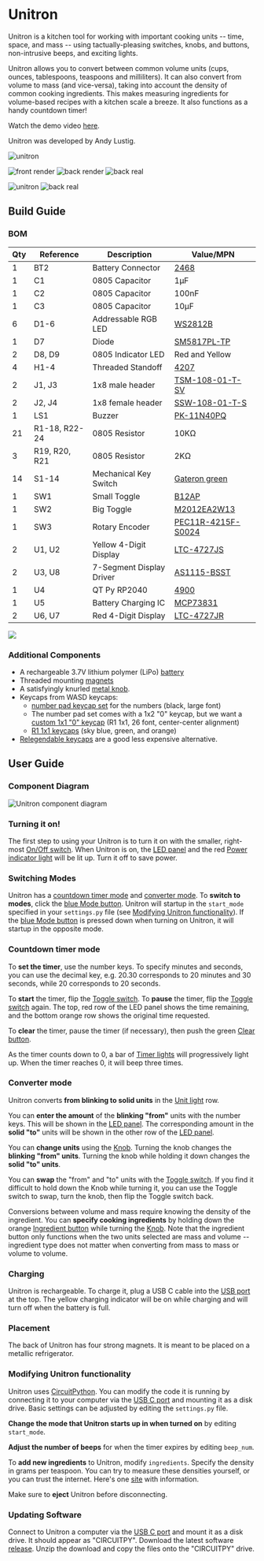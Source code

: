 # Unitron

Unitron is a kitchen tool for working with important cooking units -- time, space, and mass -- using tactually-pleasing switches, knobs, and buttons, non-intrusive beeps, and exciting lights.

Unitron allows you to convert between common volume units (cups, ounces, tablespoons, teaspoons and milliliters). It can also convert from volume to mass (and vice-versa), taking into account the density of common cooking ingredients. This makes measuring ingredients for volume-based recipes with a kitchen scale a breeze. It also functions as a handy countdown timer!

Watch the demo video [here](https://vimeo.com/719658219).

Unitron was developed by Andy Lustig.

![unitron](docs/unitron_small.jpeg)

![front render](docs/render_front.png)
![back render](docs/render_back.png)
![back real](docs/1_14_apart.jpg)

![unitron](docs/1_14_on.jpg)
![back real](docs/1_14_back.jpeg)

## Build Guide

### BOM

| Qty | Reference     | Description              | Value/MPN                                                                                                                                            |
| --- | ------------- | ------------------------ | ---------------------------------------------------------------------------------------------------------------------------------------------------- |
| 1   | BT2           | Battery Connector        | [2468](https://www.digikey.com/product-detail/en/keystone-electronics/2466/36-2466-ND/303815)                                                        |
| 1   | C1            | 0805 Capacitor           | 1µF                                                                                                                                                  |
| 1   | C2            | 0805 Capacitor           | 100nF                                                                                                                                                |
| 1   | C3            | 0805 Capacitor           | 10µF                                                                                                                                                 |
| 6   | D1-6          | Addressable RGB LED      | [WS2812B](https://cdn-shop.adafruit.com/datasheets/WS2812B.pdf)                                                                                      |
| 1   | D7            | Diode                    | [SM5817PL-TP](https://www.digikey.com/en/products/detail/micro-commercial-co/SM5817PL-TP/1793251)                                                    |
| 2   | D8, D9        | 0805 Indicator LED       | Red and Yellow                                                                                                                                       |
| 4   | H1-4          | Threaded Standoff        | [4207](https://www.adafruit.com/product/4207)                                                                                                        |
| 2   | J1, J3        | 1x8 male header          | [TSM-108-01-T-SV](https://www.digikey.com/en/products/detail/samtec-inc/TSM-108-01-T-SV/6679033)                                                     |
| 2   | J2, J4        | 1x8 female header        | [SSW-108-01-T-S](https://www.digikey.com/en/products/detail/samtec-inc/SSW-108-01-T-S/1112297)                                                       |
| 1   | LS1           | Buzzer                   | [PK-11N40PQ](https://www.digikey.com/en/products/detail/mallory-sonalert-products-inc/PK-11N40PQ/4996072?s=N4IgTCBcDaICwFYAcBaAjAZjmFA7AJiALoC%2BQA) |
| 21  | R1-18, R22-24 | 0805 Resistor            | 10KΩ                                                                                                                                                 |
| 3   | R19, R20, R21 | 0805 Resistor            | 2KΩ                                                                                                                                                  |
| 14  | S1-14         | Mechanical Key Switch    | [Gateron green](https://www.amazon.com/Gateron-KS-9-Mechanical-Type-Switch/dp/B07X3TH4DS?th=1)                                                       |
| 1   | SW1           | Small Toggle             | [B12AP](https://www.digikey.com/en/products/detail/nkk-switches/B12AP/379099)                                                                        |
| 1   | SW2           | Big Toggle               | [M2012EA2W13](https://www.digikey.com/en/products/detail/nkk-switches/M2012EA2W13/4509655)                                                           |
| 1   | SW3           | Rotary Encoder           | [PEC11R-4215F-S0024](https://www.digikey.com/en/products/detail/bourns-inc/PEC11R-4215F-S0024/4499665)                                               |
| 2   | U1, U2        | Yellow 4-Digit Display   | [LTC-4727JS](https://www.digikey.com/products/en?keywords=LTC-4727JS)                                                                                |
| 2   | U3, U8        | 7-Segment Display Driver | [AS1115-BSST](https://www.digikey.com/products/en?keywords=AS1115-BSSTCT-ND)                                                                         |
| 1   | U4            | QT Py RP2040             | [4900](https://www.adafruit.com/product/4900)                                                                                                        |
| 1   | U5            | Battery Charging IC      | [MCP73831](https://www.digikey.com/en/products/detail/microchip-technology/MCP73831T-2ATI-OT/964303)                                                 |
| 2   | U6, U7        | Red 4-Digit Display      | [LTC-4727JR](https://www.digikey.com/products/en?keywords=160-1551-5-nd)                                                                             |

<div style="">
  <a href="https://alustig3.github.io/unitron/ibom.html">
  <img src="docs/ibom_click.png">
  </a>
</div>

### Additional Components
- A rechargeable 3.7V lithium polymer (LiPo) [battery](https://www.adafruit.com/product/1578)
- Threaded mounting [magnets](https://www.kjmagnetics.com/proddetail.asp?prod=MM-C-10)
- A satisfyingly knurled [metal knob](https://www.digikey.com/en/products/detail/kilo-international/OEDNI-63-4-7/5970335).
- Keycaps from WASD keycaps:
  - [number pad keycap set](https://www.wasdkeyboards.com/17-key-cherry-mx-number-pad-keycap-set.html) for the numbers (black, large font)
  - The number pad set comes with a 1x2 "0" keycap, but we want a [custom 1x1 "0" keycap](https://www.wasdkeyboards.com/custom-text-cherry-mx-keycaps.html) (R1 1x1, 26 font, center-center alignment)
  - [R1 1x1 keycaps](https://www.wasdkeyboards.com/row-1-size-1x1-cherry-mx-keycap.html) (sky blue, green, and orange)
- [Relegendable keycaps](https://www.adafruit.com/product/5039) are a good less expensive alternative.

## User Guide

### <a name="diagram"></a>Component Diagram
![Unitron component diagram](docs/UnitronComponents.png)
### <a name="on"></a>Turning it on!

The first step to using your Unitron is to turn it on with the smaller, right-most [On/Off switch](#diagram). When Unitron is on, the [LED panel](#diagram) and the red [Power indicator light](#diagram) will be lit up. Turn it off to save power.

### Switching Modes

Unitron has a [countdown timer mode](#timer) and [converter mode](#convert).
To **switch to modes**, click the [blue Mode button](#diagram).
Unitron will startup in the `start_mode` specified in your `settings.py` file (see [Modifying Unitron functionality](#modify)).
If the [blue Mode button](#diagram) is pressed down when turning on Unitron, it will startup in the opposite mode. 

### <a name="timer"></a>Countdown timer mode
To **set the timer**, use the number keys. To specify minutes and seconds, you can use the decimal key, e.g. 20.30 corresponds to 20 minutes and 30 seconds, while 20 corresponds to 20 seconds.

To **start** the timer, flip the [Toggle switch](#diagram). To **pause** the timer, flip the [Toggle switch](#diagram) again. The top, red row of the LED panel shows the time remaining, and the bottom orange row shows the original time requested.

To **clear** the timer, pause the timer (if necessary), then push the green [Clear button](#diagram).

As the timer counts down to 0, a bar of [Timer lights](#diagram) will progressively light up. When the timer reaches 0, it will beep three times.

### <a name="convert"></a>Converter mode
Unitron converts **from blinking to solid units** in the [Unit light](#diagram) row.

You can **enter the amount** of the **blinking "from"** units with the number keys. This will be shown in the [LED panel](#diagram). The corresponding amount in the **solid "to"** units will be shown in the other row of the [LED panel](#diagram).

You can **change units** using the [Knob](#diagram). Turning the knob changes the **blinking "from" units**. Turning the knob while holding it down changes the **solid "to" units**.

You can **swap** the "from" and "to" units with the [Toggle switch](#diagram).  If you find it difficult to hold down the Knob while turning it, you can use the Toggle switch to swap, turn the knob, then flip the Toggle switch back.

Conversions between volume and mass require knowing the density of the ingredient. You can **specify cooking ingredients** by holding down the orange [Ingredient button](#diagram) while turning the [Knob](#diagram). Note that the ingredient button only functions when the two units selected are mass and volume -- ingredient type does not matter when converting from mass to mass or volume to volume.

### Charging

Unitron is rechargeable. To charge it, plug a USB C cable into the [USB port](#diagram) at the top. The yellow charging indicator will be on while charging and will turn off when the battery is full.

### Placement

The back of Unitron has four strong magnets. It is meant to be placed on a metallic refrigerator.

### <a name="modify"></a> Modifying Unitron functionality

Unitron uses [CircuitPython](https://learn.adafruit.com/welcome-to-circuitpython). 
You can modify the code it is running by connecting it to your computer via the [USB C port](#diagram) and mounting it as a disk drive.
Basic settings can be adjusted by editing the `settings.py` file.

**Change the mode that Unitron starts up in when turned on** by editing `start_mode`.

**Adjust the number of beeps** for when the timer expires by editing `beep_num`.

To **add new ingredients** to Unitron, modify `ingredients`. Specify the density in grams per teaspoon. You can try to measure these densities yourself, or you can trust the internet. Here's one [site](#https://www.howmany.wiki/vw/#) with information.

Make sure to **eject** Unitron before disconnecting.

### Updating Software

Connect to Unitron a computer via the [USB C port](#diagram) and mount it as a disk drive.
It should appear as "CIRCUITPY".
Download the latest software [release](https://github.com/alustig3/unitron/releases).
Unzip the download and copy the files onto the "CIRCUITPY" drive.
